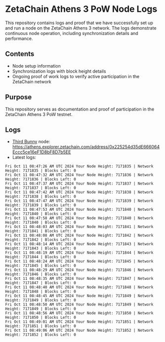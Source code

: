# ZetaChain Athens 3 PoW Node Logs
This repository contains logs and proof that we have successfully set up and run a node on the ZetaChain Athens 3 network. The logs demonstrate continuous node operation, including synchronization details and performance.

## Contents
- Node setup information
- Synchronization logs with block height details
- Ongoing proof of work logs to verify active participation in the ZetaChain network

## Purpose
This repository serves as documentation and proof of participation in the ZetaChain Athens 3 PoW testnet.

## Logs

- [Third Bunny](https://thirdbunny.xyz/) node: https://athens.explorer.zetachain.com/address/0x225254d35dE666064Eccc5ce16eF1D8bF8D7b5EE
- Latest logs:
```
Fri Oct 11 08:47:26 AM UTC 2024 Your Node Height: 7171835 | Network Height: 7171835 | Blocks Left: 0
Fri Oct 11 08:47:32 AM UTC 2024 Your Node Height: 7171836 | Network Height: 7171836 | Blocks Left: 0
Fri Oct 11 08:47:37 AM UTC 2024 Your Node Height: 7171837 | Network Height: 7171837 | Blocks Left: 0
Fri Oct 11 08:47:42 AM UTC 2024 Your Node Height: 7171838 | Network Height: 7171838 | Blocks Left: 0
Fri Oct 11 08:47:47 AM UTC 2024 Your Node Height: 7171839 | Network Height: 7171839 | Blocks Left: 0
Fri Oct 11 08:47:53 AM UTC 2024 Your Node Height: 7171840 | Network Height: 7171840 | Blocks Left: 0
Fri Oct 11 08:47:58 AM UTC 2024 Your Node Height: 7171840 | Network Height: 7171840 | Blocks Left: 0
Fri Oct 11 08:48:03 AM UTC 2024 Your Node Height: 7171841 | Network Height: 7171841 | Blocks Left: 0
Fri Oct 11 08:48:08 AM UTC 2024 Your Node Height: 7171842 | Network Height: 7171842 | Blocks Left: 0
Fri Oct 11 08:48:14 AM UTC 2024 Your Node Height: 7171843 | Network Height: 7171843 | Blocks Left: 0
Fri Oct 11 08:48:19 AM UTC 2024 Your Node Height: 7171844 | Network Height: 7171844 | Blocks Left: 0
Fri Oct 11 08:48:24 AM UTC 2024 Your Node Height: 7171845 | Network Height: 7171845 | Blocks Left: 0
Fri Oct 11 08:48:29 AM UTC 2024 Your Node Height: 7171846 | Network Height: 7171846 | Blocks Left: 0
Fri Oct 11 08:48:35 AM UTC 2024 Your Node Height: 7171847 | Network Height: 7171847 | Blocks Left: 0
Fri Oct 11 08:48:40 AM UTC 2024 Your Node Height: 7171848 | Network Height: 7171848 | Blocks Left: 0
Fri Oct 11 08:48:45 AM UTC 2024 Your Node Height: 7171849 | Network Height: 7171849 | Blocks Left: 0
Fri Oct 11 08:48:50 AM UTC 2024 Your Node Height: 7171849 | Network Height: 7171849 | Blocks Left: 0
Fri Oct 11 08:48:56 AM UTC 2024 Your Node Height: 7171850 | Network Height: 7171850 | Blocks Left: 0
Fri Oct 11 08:49:01 AM UTC 2024 Your Node Height: 7171851 | Network Height: 7171851 | Blocks Left: 0
Fri Oct 11 08:49:06 AM UTC 2024 Your Node Height: 7171852 | Network Height: 7171852 | Blocks Left: 0
```
